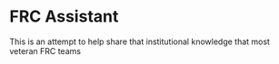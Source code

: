 # FRC Assistant

This is an attempt to help share that institutional knowledge that most veteran FRC teams